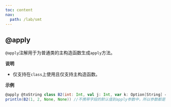 ```yaml
---
toc: content
nav:
  path: /lab/smt
---
```


## @apply

`@apply`注解用于为普通类的主构造函数生成`apply`方法。

**说明**

- 仅支持在`class`上使用且仅支持主构造函数。

**示例**

```scala
@apply @toString class B2(int: Int, val j: Int, var k: Option[String] = None, t: Option[Long] = Some(1L))
println(B2(1, 2, None, None)) //不携带字段的默认值到apply参数中，所以参数都是必传
```
